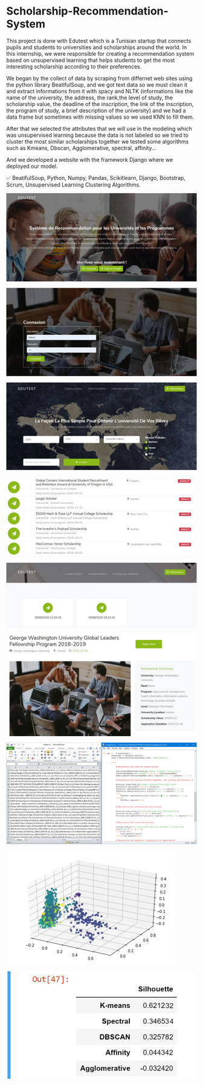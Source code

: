# Scholarship-Recommendation-System

This project is done with Edutest which is a Tunisian startup that connects pupils and students to universities and scholarships around the world.
In this internship, we were responsible for creating a recommendation system based on unsupervised learning that helps students to get the most interesting scholarship according to their preferences.

We began by the collect of data by scraping from differnet web sites using the python library BeatifulSoup, and we got text data so we must clean it and extract informations from it with spacy and NLTK (informations like the name of the university, the address, the rank,the level of study, the scholarship value, the deadline of the inscription, the link of the inscription, the program of study, a brief description of the university) and we had a data frame but sometimes with missing values so we used KNN to fill them.

After that we selected the attributes that we will use in the modeling which was unsupervised learning because the data is not labeled so we tried to cluster the most similar scholarships together we tested some algorithms such as Kmeans, Dbscan, Agglomerative, spectral, affinity...

And we developed a website with the framework Django where we deployed our model.

✅ BeatifulSoup, Python, Numpy, Pandas, Scikitlearn, Django, Bootstrap, Scrum, Unsupervised Learning Clustering Algorithms.


![](web0.JPG)

![](web1.JPG)

![](web3.JPG)

![](web4.JPG)

![](web5.JPG)

![](web8.JPG)

![](scraping.jpg)

![](kmeansv.png)

![](accuracy.png)
